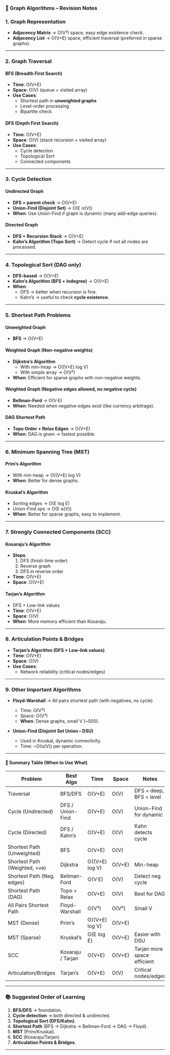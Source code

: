 ### 🧾 Graph Algorithms – Revision Notes
### 1. Graph Representation
- **Adjacency Matrix** → O(V²) space, easy edge existence check.  
- **Adjacency List** → O(V+E) space, efficient traversal (preferred in sparse graphs).  
---
### 2. Graph Traversal
#### BFS (Breadth First Search)
- **Time**: O(V+E)  
- **Space**: O(V) (queue + visited array)  
- **Use Cases**:
  - Shortest path in **unweighted graphs**  
  - Level-order processing  
  - Bipartite check  
#### DFS (Depth First Search)
- **Time**: O(V+E)  
- **Space**: O(V) (stack recursion + visited array)  
- **Use Cases**:
  - Cycle detection  
  - Topological Sort  
  - Connected components  
---
### 3. Cycle Detection
#### Undirected Graph
- **DFS + parent check** → O(V+E)  
- **Union-Find (Disjoint Set)** → O(E α(V))  
- **When**: Use Union-Find if graph is dynamic (many add-edge queries).  
#### Directed Graph
- **DFS + Recursion Stack** → O(V+E)  
- **Kahn’s Algorithm (Topo Sort)** → Detect cycle if not all nodes are processed.  
---
### 4. Topological Sort (DAG only)
- **DFS-based** → O(V+E)  
- **Kahn’s Algorithm (BFS + indegree)** → O(V+E)  
- **When**:  
  - DFS → better when recursion is fine.  
  - Kahn’s → useful to check **cycle existence**.  
---
### 5. Shortest Path Problems
#### Unweighted Graph
- **BFS** → O(V+E)  
#### Weighted Graph (Non-negative weights)
- **Dijkstra’s Algorithm**  
  - With min-heap → O((V+E) log V)  
  - With simple array → O(V²)  
- **When**: Efficient for sparse graphs with non-negative weights.  
#### Weighted Graph (Negative edges allowed, no negative cycle)
- **Bellman-Ford** → O(V·E)  
- **When**: Needed when negative edges exist (like currency arbitrage).  
#### DAG Shortest Path
- **Topo Order + Relax Edges** → O(V+E)  
- **When**: DAG is given → fastest possible.  
---
### 6. Minimum Spanning Tree (MST)
#### Prim’s Algorithm
- With min-heap → O((V+E) log V)  
- **When**: Better for dense graphs.  
#### Kruskal’s Algorithm
- Sorting edges → O(E log E)  
- Union-Find ops → O(E α(V))  
- **When**: Better for sparse graphs, easy to implement.  
---
### 7. Strongly Connected Components (SCC)
#### Kosaraju’s Algorithm
- **Steps**:
  1. DFS (finish time order)  
  2. Reverse graph  
  3. DFS in reverse order  
- **Time**: O(V+E)  
- **Space**: O(V+E)  
#### Tarjan’s Algorithm
- DFS + Low-link values  
- **Time**: O(V+E)  
- **Space**: O(V)  
- **When**: More memory efficient than Kosaraju.  
---
### 8. Articulation Points & Bridges
- **Tarjan’s Algorithm (DFS + Low-link values)**  
- **Time**: O(V+E)  
- **Space**: O(V)  
- **Use Cases**:
  - Network reliability (critical nodes/edges)  
---
### 9. Other Important Algorithms
- **Floyd-Warshall** → All pairs shortest path (with negatives, no cycle)  
  - Time: O(V³)  
  - Space: O(V²)  
  - **When**: Dense graphs, small V (~500).  

- **Union-Find (Disjoint Set Union – DSU)**  
  - Used in Kruskal, dynamic connectivity.  
  - Time: ~O(α(V)) per operation.  
---
#### 🔑 Summary Table (When to Use What)

| Problem                       | Best Algo         | Time           | Space  | Notes                       |
| ----------------------------- | ----------------- | -------------- | ------ | --------------------------- |
| Traversal                     | BFS/DFS           | O(V+E)         | O(V)   | DFS = deep, BFS = level     |
| Cycle (Undirected)            | DFS / Union-Find  | O(V+E)         | O(V)   | Union-Find for dynamic      |
| Cycle (Directed)              | DFS / Kahn’s      | O(V+E)         | O(V)   | Kahn detects cycle          |
| Shortest Path (Unweighted)    | BFS               | O(V+E)         | O(V)   |                             |
| Shortest Path (Weighted, +ve) | Dijkstra          | O((V+E) log V) | O(V+E) | Min-heap                    |
| Shortest Path (Neg. edges)    | Bellman-Ford      | O(V·E)         | O(V)   | Detect neg cycle            |
| Shortest Path (DAG)           | Topo + Relax      | O(V+E)         | O(V)   | Best for DAG                |
| All Pairs Shortest Path       | Floyd-Warshall    | O(V³)          | O(V²)  | Small V                     |
| MST (Dense)                   | Prim’s            | O((V+E) log V) | O(V+E) |                             |
| MST (Sparse)                  | Kruskal’s         | O(E log E)     | O(V+E) | Easier with DSU             |
| SCC                           | Kosaraju / Tarjan | O(V+E)         | O(V+E) | Tarjan more space efficient |
| Articulation/Bridges          | Tarjan’s          | O(V+E)         | O(V)   | Critical nodes/edges        |

---
### 📚 Suggested Order of Learning
1. **BFS/DFS** → foundation.  
2. **Cycle detection** → both directed & undirected.  
3. **Topological Sort (DFS/Kahn)**.  
4. **Shortest Path** (BFS → Dijkstra → Bellman-Ford → DAG → Floyd).  
5. **MST** (Prim/Kruskal).  
6. **SCC** (Kosaraju/Tarjan).  
7. **Articulation Points & Bridges**.  
---